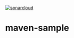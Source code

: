 [![sonarcloud](https://github.com/alexandre-girard-maif/maven-sample/actions/workflows/sonarcloud.yml/badge.svg?event=status)](https://github.com/alexandre-girard-maif/maven-sample/actions/workflows/sonarcloud.yml)

# maven-sample
